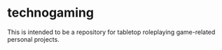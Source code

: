 # technogaming
This is intended to be a repository for tabletop roleplaying game-related personal projects.
